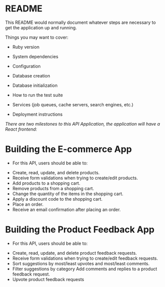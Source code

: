 # README

This README would normally document whatever steps are necessary to get the
application up and running.

Things you may want to cover:

* Ruby version

* System dependencies

* Configuration

* Database creation

* Database initialization

* How to run the test suite

* Services (job queues, cache servers, search engines, etc.)

* Deployment instructions

*There are two milestones to this API Application, the application will have a React frontend:*

# Building the E-commerce App
* For this API, users should be able to:
- Create, read, update, and delete products.
- Receive form validations when trying to create/edit products.
- Add products to a shopping cart.
- Remove products from a shopping cart.
- Change the quantity of the items in the shopping cart.
- Apply a discount code to the shopping cart.
- Place an order.
- Receive an email confirmation after placing an order.



# Building the Product Feedback App
* For this API, users should be able to:

- Create, read, update, and delete product feedback requests.
- Receive form validations when trying to create/edit feedback requests.
- Sort suggestions by most/least upvotes and most/least comments.
- Filter suggestions by category
Add comments and replies to a product feedback request.
- Upvote product feedback requests
